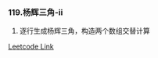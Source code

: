 ### 119.杨辉三角-ii

1. 逐行生成杨辉三角，构造两个数组交替计算

[Leetcode Link](https://leetcode-cn.com/problems/pascals-triangle-ii/)